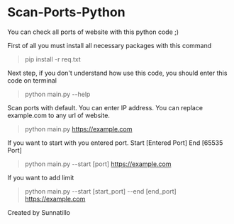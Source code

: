 # Scan-Ports-Python
You can check all ports of website with this python code ;)

First of all you must install all necessary packages with this command 
> pip install -r req.txt

Next step, if you don't understand how use this code, you should enter this code on terminal
> python main.py --help

Scan ports with default. You can enter IP address. You can replace example.com to any url of website.
> python main.py https://example.com

If you want to start with you entered port. Start [Entered Port] End [65535 Port]
> python main.py --start [port] https://example.com

If you want to add limit
> python main.py --start [start_port] --end [end_port] https://example.com


Created by Sunnatillo
